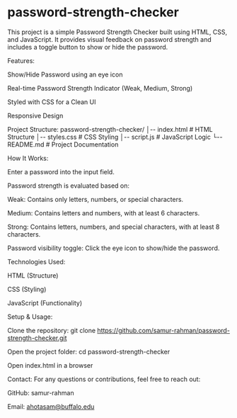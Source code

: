 # password-strength-checker

This project is a simple Password Strength Checker built using HTML, CSS, and JavaScript. It provides visual feedback on password strength and includes a toggle button to show or hide the password.

Features:

Show/Hide Password using an eye icon

Real-time Password Strength Indicator (Weak, Medium, Strong)

Styled with CSS for a Clean UI

Responsive Design

Project Structure:
password-strength-checker/
│-- index.html      # HTML Structure
│-- styles.css      # CSS Styling
│-- script.js       # JavaScript Logic
└-- README.md       # Project Documentation

How It Works:

Enter a password into the input field.

Password strength is evaluated based on:

Weak: Contains only letters, numbers, or special characters.

Medium: Contains letters and numbers, with at least 6 characters.

Strong: Contains letters, numbers, and special characters, with at least 8 characters.

Password visibility toggle: Click the eye icon to show/hide the password.

Technologies Used:

HTML (Structure)

CSS (Styling)

JavaScript (Functionality)

Setup & Usage:

Clone the repository:
git clone https://github.com/samur-rahman/password-strength-checker.git

Open the project folder:
cd password-strength-checker

Open index.html in a browser

Contact:
For any questions or contributions, feel free to reach out:

GitHub: samur-rahman

Email: ahotasam@buffalo.edu